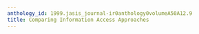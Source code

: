 ```yaml
---
anthology_id: 1999.jasis_journal-ir0anthology0volumeA50A12.9
title: Comparing Information Access Approaches
---
```

